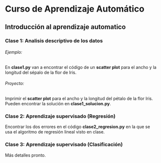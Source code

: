 # Curso de Aprendizaje Automático

## Introducción al aprendizaje automatico

### Clase 1: Analisis descriptivo de los datos
###### Ejemplo:
En **clase1.py** van a encontrar el código de un **scatter plot** para el ancho y la longitud del sépalo de la flor de Iris.

###### Proyecto:
Imprimir el **scatter plot** para el ancho y la longitud del pétalo de la flor Iris. Pueden encontrar la solución en **clase1_solucion.py**.

### Clase 2: Aprendizaje supervisado (Regresión)

Encontrar los dos errores en el código **clase2_regresion.py** en la que se usa el algoritmo de regresión lineal visto en clase.

### Clase 3: Aprendizaje supervisado (Clasificación)

Más detalles pronto.
